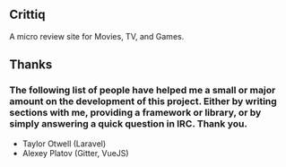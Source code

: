 ## Crittiq

A micro review site for Movies, TV, and Games.

## Thanks
### The following list of people have helped me a small or major amount on the development of this project. Either by writing sections with me, providing a framework or library, or by simply answering a quick question in IRC. Thank you.
- Taylor Otwell (Laravel)
- Alexey Platov (Gitter, VueJS)
